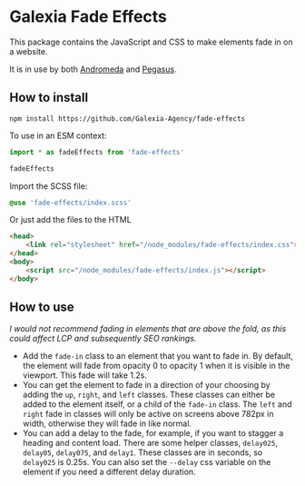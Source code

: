 # Galexia Fade Effects

This package contains the JavaScript and CSS to make elements fade in on a website.

It is in use by both [Andromeda](https://github.com/Galexia-Agency/Andromeda) and [Pegasus](https://github.com/Galexia-Agency/Pegasus-Nuxt-Base).

## How to install

`npm install https://github.com/Galexia-Agency/fade-effects`

To use in an ESM context:

```js
import * as fadeEffects from 'fade-effects'

fadeEffects
```

Import the SCSS file:

```scss
@use 'fade-effects/index.scss'
```

Or just add the files to the HTML

```html
<head>
    <link rel="stylesheet" href="/node_modules/fade-effects/index.css">
</head>
<body>
    <script src="/node_modules/fade-effects/index.js"></script>
</body>
```

## How to use

*I would not recommend fading in elements that are above the fold, as this could affect LCP and subsequently SEO rankings.*

* Add the `fade-in` class to an element that you want to fade in. By default, the element will fade from opacity 0 to opacity 1 when it is visible in the viewport. This fade will take 1.2s.
* You can get the element to fade in a direction of your choosing by adding the `up`, `right`, and `left` classes. These classes can either be added to the element itself, or a child of the `fade-in` class. The `left` and `right` fade in classes will only be active on screens above 782px in width, otherwise they will fade in like normal.
* You can add a delay to the fade, for example, if you want to stagger a heading and content load. There are some helper classes, `delay025`, `delay05`, `delay075`, and `delay1`. These classes are in seconds, so `delay025` is 0.25s. You can also set the `--delay` css variable on the element if you need a different delay duration.
